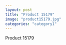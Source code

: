 ```yaml
---
layout: post
title: "Product 15179"
image: "product15179.jpg"
categories: "category1"
---
```

Product 15179
